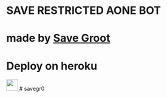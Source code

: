 # SAVE RESTRICTED AONE BOT
# made by [Save Groot](http://t.me/savegroot) 

 
# Deploy on heroku


<a href="https://dashboard.heroku.com/new?template=https://github.com/Aksavegroot/save-rs-test-1by-ak">
     <img height="30px" src="https://img.shields.io/badge/Deploy%20To%20Heroku-blueviolet?style=for-the-badge&logo=heroku">
  </a>
# savegr0
